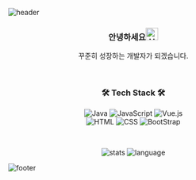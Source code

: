 ![header](https://capsule-render.vercel.app/api?type=waving&color=547fe2&text=%20Seonmi's%20GitHub%20😊&animation=twinkling&fontSize=50&fontAlignY=40&fontAlign=70&height=250)
<div align="center">
<h3>안녕하세요<img src="https://raw.githubusercontent.com/Tarikul-Islam-Anik/Animated-Fluent-Emojis/master/Emojis/Hand%20gestures/Hand%20with%20Fingers%20Splayed%20Light%20Skin%20Tone.png" alt="Hand with Fingers Splayed Light Skin Tone" width="25" height="25"/></h3>

꾸준히 성장하는 개발자가 되겠습니다.

<br />
<h3>🛠️ Tech Stack 🛠️</h3>

![Java](https://img.shields.io/badge/java-%23ED8B00.svg?style=for-the-badge&logo=java&logoColor=block)
![JavaScript](https://img.shields.io/badge/javascript-%23FFFF00?style=for-the-badge&logo=javascript&logoColor=black)
![Vue.js](https://img.shields.io/badge/vue.js-%234FC08D?style=for-the-badge&logo=vuedotjs&logoColor=white)<br>
![HTML](https://img.shields.io/badge/html5-%23E34F26?style=for-the-badge&logo=css3&logoColor=white)
![CSS](https://img.shields.io/badge/CSS-%231572B6?style=for-the-badge&logo=html5&logoColor=white)
![BootStrap](https://img.shields.io/badge/bootstrap-%237952B3?style=for-the-badge&logo=bootstrap&logoColor=white)
 
<br />

<!-- ![](https://github-readme-stats.vercel.app/api?username=KIM-SeonMi&hide=contribs,prs&show_icons=true&theme=material-palenight) -->
![stats](https://github-readme-stats.vercel.app/api?username=KIM-SeonMi&layout=&theme=material-palenight&show_icons=true) ![language](https://github-readme-stats.vercel.app/api/top-langs/?username=KIM-SeonMi&layout=compact&theme=material-palenight)
</div>

![footer](https://capsule-render.vercel.app/api?section=footer&type=waving&color=e2e4e3&height=130)
